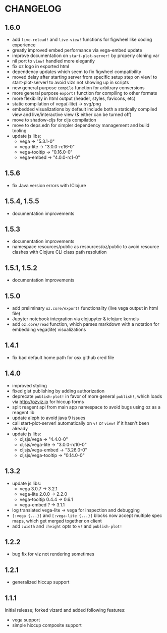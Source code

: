 
# CHANGELOG


## 1.6.0

* add `live-reload!` and `live-view!` functions for figwheel like coding experience
* greatly improved embed performance via vega-embed update
* improve documentation on `start-plot-server!` by properly cloning var
* nil port to `view!` handled more elegantly
* fix oz logo in exported html
* dependency updates which seem to fix figwheel compatibility
* moved delay after starting server from specific setup step on view! to start-plot-server! to avoid vizs not showing up in scripts
* new general purpose `compile` function for arbitrary conversions
* more general purpose `export!` function for compiling to other formats
* more flexibility in html output (header, styles, favicons, etc)
* static compilation of vega(-lite) -> svg/png
* embedded visualizations by default include both a statically compiled view and live/interactive view (& either can be turned off)
* move to shadow-cljs for cljs compilation
* move to deps.edn for simpler dependency management and build tooling
* update js libs:
  * vega -> "5.3.1-0"
  * vega-lite -> "3.0.0-rc16-0"
  * vega-tooltip -> "0.16.0-0"
  * vega-embed -> "4.0.0-rc1-0"


## 1.5.6

* fix Java version errors with IClojure


## 1.5.4, 1.5.5

* documentation improvements


## 1.5.3

* documentation improvements
* namespace resources/public as resources/oz/public to avoid resource clashes with Clojure CLI class path resolution


## 1.5.1, 1.5.2

* documentation improvements


## 1.5.0

* add preliminary `oz.core/export!` functionality (live vega output in html file)
* Jupyter notebook integration via clojupyter & iclojure kernels
* add `oz.core/read` function, which parses markdown with a notation for embedding vega(lite) visualizations


## 1.4.1

* fix bad default home path for osx github cred file


## 1.4.0

* improved styling
* fixed gist publishing by adding authorization
* deprecate `publish-plot!` in favor of more general `publish!`, which loads via http://ozviz.io for hiccup forms
* split reagent api from main app namespace to avoid bugs using oz as a reagent lib
* update aleph to avoid java 9 issues
* call start-plot-server! automatically on `v!` or `view!` if it hasn't been already
* update js libs:
  * cljsjs/vega -> "4.4.0-0"
  * cljsjs/vega-lite -> "3.0.0-rc10-0"
  * cljsjs/vega-embed -> "3.26.0-0"
  * cljsjs/vega-tooltip -> "0.14.0-0"


## 1.3.2

* update js libs:
  * vega 3.0.7 -> 3.2.1
  * vega-lite 2.0.0 -> 2.2.0
  * vega-tooltip 0.4.4 -> 0.6.1
  * vega-embed ? -> 3.1.1
* log translated vega-lite -> vega for inspection and debugging
* `[:vega {...}]` and `[:vega-lite {...}]` blocks now accept multiple spec maps, which get merged together on client
* add `:width` and `:height` opts to `v!` and `publish-plot!`


## 1.2.2

* bug fix for viz not rendering sometimes


## 1.2.1

* generalized hiccup support


## 1.1.1

Initial release; forked vizard and added following features:

* vega support
* simple hiccup composite support

